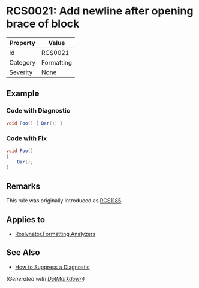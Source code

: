 # RCS0021: Add newline after opening brace of block

| Property | Value      |
| -------- | ---------- |
| Id       | RCS0021    |
| Category | Formatting |
| Severity | None       |

## Example

### Code with Diagnostic

```csharp
void Foo() { Bar(); }
```

### Code with Fix

```csharp
void Foo()
{
    Bar();
}
```

## Remarks

This rule was originally introduced as [RCS1185](RCS1185.md)

## Applies to

* [Roslynator.Formatting.Analyzers](https://www.nuget.org/packages/Roslynator.Formatting.Analyzers)

## See Also

* [How to Suppress a Diagnostic](../HowToConfigureAnalyzers.md#how-to-suppress-a-diagnostic)


*\(Generated with [DotMarkdown](http://github.com/JosefPihrt/DotMarkdown)\)*